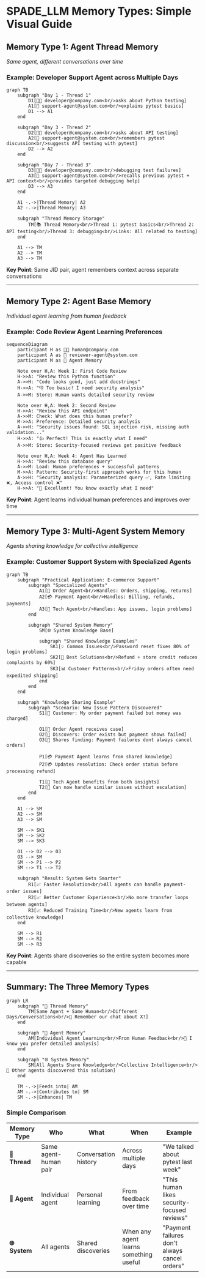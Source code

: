 # SPADE_LLM Memory Types: Simple Visual Guide

## Memory Type 1: Agent Thread Memory
*Same agent, different conversations over time*

### Example: Developer Support Agent across Multiple Days

```mermaid
graph TB
    subgraph "Day 1 - Thread 1"
        D1[👨‍💻 developer@company.com<br/>asks about Python testing]
        A1[🤖 support-agent@system.com<br/>explains pytest basics]
        D1 --> A1
    end
    
    subgraph "Day 3 - Thread 2" 
        D2[👨‍💻 developer@company.com<br/>asks about API testing]
        A2[🤖 support-agent@system.com<br/>remembers pytest discussion<br/>suggests API testing with pytest]
        D2 --> A2
    end
    
    subgraph "Day 7 - Thread 3"
        D3[👨‍💻 developer@company.com<br/>debugging test failures]
        A3[🤖 support-agent@system.com<br/>recalls previous pytest + API context<br/>provides targeted debugging help]
        D3 --> A3
    end
    
    A1 -.->|Thread Memory| A2
    A2 -.->|Thread Memory| A3
    
    subgraph "Thread Memory Storage"
        TM[📚 Thread Memory<br/>Thread 1: pytest basics<br/>Thread 2: API testing<br/>Thread 3: debugging<br/>Links: All related to testing]
    end
    
    A1 --> TM
    A2 --> TM  
    A3 --> TM
```

**Key Point**: Same JID pair, agent remembers context across separate conversations

---

## Memory Type 2: Agent Base Memory
*Individual agent learning from human feedback*

### Example: Code Review Agent Learning Preferences

```mermaid
sequenceDiagram
    participant H as 👨‍💻 human@company.com
    participant A as 🤖 reviewer-agent@system.com
    participant M as 🧠 Agent Memory
    
    Note over H,A: Week 1: First Code Review
    H->>A: "Review this Python function"
    A->>H: "Code looks good, just add docstrings"
    H->>A: "👎 Too basic! I need security analysis"
    A->>M: Store: Human wants detailed security review
    
    Note over H,A: Week 2: Second Review  
    H->>A: "Review this API endpoint"
    A->>M: Check: What does this human prefer?
    M->>A: Preference: Detailed security analysis
    A->>H: "Security issues found: SQL injection risk, missing auth validation..."
    H->>A: "👍 Perfect! This is exactly what I need"
    A->>M: Store: Security-focused reviews get positive feedback
    
    Note over H,A: Week 4: Agent Has Learned
    H->>A: "Review this database query"
    A->>M: Load: Human preferences + successful patterns
    M->>A: Pattern: Security-first approach works for this human
    A->>H: "Security analysis: Parameterized query ✅, Rate limiting ❌, Access control ❌"
    H->>A: "👏 Excellent! You know exactly what I need"
```

**Key Point**: Agent learns individual human preferences and improves over time

---

## Memory Type 3: Multi-Agent System Memory
*Agents sharing knowledge for collective intelligence*

### Example: Customer Support System with Specialized Agents

```mermaid
graph TB
    subgraph "Practical Application: E-commerce Support"
        subgraph "Specialized Agents"
            A1[🛒 Order Agent<br/>Handles: Orders, shipping, returns]
            A2[💳 Payment Agent<br/>Handles: Billing, refunds, payments] 
            A3[📱 Tech Agent<br/>Handles: App issues, login problems]
        end
        
        subgraph "Shared System Memory"
            SM[🌐 System Knowledge Base]
            
            subgraph "Shared Knowledge Examples"
                SK1[💡 Common Issues<br/>Password reset fixes 80% of login problems]
                SK2[🔧 Best Solutions<br/>Refund + store credit reduces complaints by 60%]
                SK3[📊 Customer Patterns<br/>Friday orders often need expedited shipping]
            end
        end
    end
    
    subgraph "Knowledge Sharing Example"
        subgraph "Scenario: New Issue Pattern Discovered"
            S1[👤 Customer: My order payment failed but money was charged]
            
            O1[🛒 Order Agent receives case]
            O2[🛒 Discovers: Order exists but payment shows failed]
            O3[🛒 Shares finding: Payment failures dont always cancel orders]
            
            P1[💳 Payment Agent learns from shared knowledge]  
            P2[💳 Updates resolution: Check order status before processing refund]
            
            T1[📱 Tech Agent benefits from both insights]
            T2[📱 Can now handle similar issues without escalation]
        end
    end
    
    A1 --> SM
    A2 --> SM
    A3 --> SM
    
    SM --> SK1
    SM --> SK2
    SM --> SK3
    
    O1 --> O2 --> O3
    O3 --> SM
    SM --> P1 --> P2
    SM --> T1 --> T2
    
    subgraph "Result: System Gets Smarter"
        R1[📈 Faster Resolution<br/>All agents can handle payment-order issues]
        R2[📈 Better Customer Experience<br/>No more transfer loops between agents]
        R3[📈 Reduced Training Time<br/>New agents learn from collective knowledge]
    end
    
    SM --> R1
    SM --> R2  
    SM --> R3
```

**Key Point**: Agents share discoveries so the entire system becomes more capable

---

## Summary: The Three Memory Types

```mermaid
graph LR
    subgraph "🧵 Thread Memory"
        TM[Same Agent + Same Human<br/>Different Days/Conversations<br/>📝 Remember our chat about X?]
    end
    
    subgraph "🧠 Agent Memory"  
        AM[Individual Agent Learning<br/>From Human Feedback<br/>🎯 I know you prefer detailed analysis]
    end
    
    subgraph "🌐 System Memory"
        SM[All Agents Share Knowledge<br/>Collective Intelligence<br/>🤝 Other agents discovered this solution]
    end
    
    TM -.->|Feeds into| AM
    AM -.->|Contributes to| SM
    SM -.->|Enhances| TM
```

### Simple Comparison

| Memory Type | Who | What | When | Example |
|-------------|-----|------|------|---------|
| **🧵 Thread** | Same agent-human pair | Conversation history | Across multiple days | "We talked about pytest last week" |
| **🧠 Agent** | Individual agent | Personal learning | From feedback over time | "This human likes security-focused reviews" |
| **🌐 System** | All agents | Shared discoveries | When any agent learns something useful | "Payment failures don't always cancel orders" |